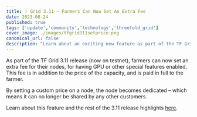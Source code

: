 ```yaml
---
title: 💡️️️️️️ Grid 3.11 – Farmers Can Now Set An Extra Fee
date: 2023-08-24
published: true
tags: ['update','community','technology','threefold_grid']
cover_image: ./images/tfgrid311setprice.png
canonical_url: false
description: "Learn about an exciting new feature as part of the TF Grid 3.11 release."
---
```


As part of the TF Grid 3.11 release (now on testnet), farmers can now set an extra fee for their nodes, for having GPU or other special features enabled. This fee is in addition to the price of the capacity, and is paid in full to the farmer.

By setting a custom price on a node, the node becomes dedicated – which means it can no longer be shared by any other customers.

Learn about this feature and the rest of the 3.11 release highlights [here](https://forum.threefold.io/t/tf-grid-release-3-11-testnet/4042).